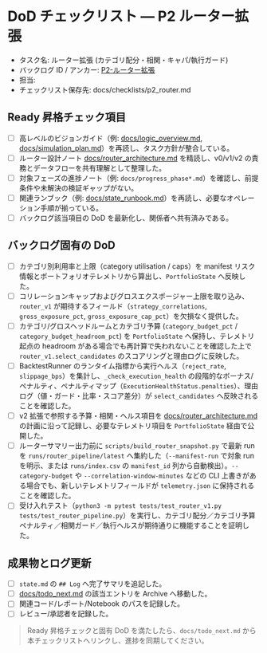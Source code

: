 # DoD チェックリスト — P2 ルーター拡張

- タスク名: ルーター拡張 (カテゴリ配分・相関・キャパ/執行ガード)
- バックログ ID / アンカー: [P2-ルーター拡張](../task_backlog.md#p2-マルチ戦略ポートフォリオ化)
- 担当: <!-- operator_name -->
- チェックリスト保存先: docs/checklists/p2_router.md

## Ready 昇格チェック項目
- [ ] 高レベルのビジョンガイド（例: [docs/logic_overview.md](../logic_overview.md), [docs/simulation_plan.md](../simulation_plan.md)）を再読し、タスク方針が整合している。
- [ ] ルーター設計ノート [docs/router_architecture.md](../router_architecture.md) を精読し、v0/v1/v2 の責務とデータフローを共有理解として整理した。
- [ ] 対象フェーズの進捗ノート（例: `docs/progress_phase*.md`）を確認し、前提条件や未解決の検証ギャップがない。
- [ ] 関連ランブック（例: [docs/state_runbook.md](../state_runbook.md)）を再読し、必要なオペレーション手順が揃っている。
- [ ] バックログ該当項目の DoD を最新化し、関係者へ共有済みである。

## バックログ固有の DoD
- [ ] カテゴリ別利用率と上限（category utilisation / caps）を manifest リスク情報とポートフォリオテレメトリから算出し、`PortfolioState` へ反映した。
- [ ] コリレーションキャップおよびグロスエクスポージャー上限を取り込み、`router_v1` が期待するフィールド（`strategy_correlations`, `gross_exposure_pct`, `gross_exposure_cap_pct`）を欠損なく提供した。
- [ ] カテゴリ/グロスヘッドルームとカテゴリ予算 (`category_budget_pct` / `category_budget_headroom_pct`) を `PortfolioState` へ保持し、テレメトリ起点の headroom がある場合でも再計算で失われないことを確認した上で `router_v1.select_candidates` のスコアリングと理由ログに反映した。
- [ ] BacktestRunner のランタイム指標から実行ヘルス（`reject_rate`, `slippage_bps`）を集計し、`_check_execution_health` の段階的なボーナス/ペナルティ、ペナルティマップ（`ExecutionHealthStatus.penalties`）、理由ログ（値・ガード・比率・スコア差分）が `select_candidates` へ反映されることを確認した。
- [ ] v2 拡張で参照する予算・相関・ヘルス項目を [docs/router_architecture.md](../router_architecture.md) の計画に沿って記録し、必要なテレメトリ項目を `PortfolioState` 経由で公開した。
- [ ] ルーターサマリー出力前に `scripts/build_router_snapshot.py` で最新 run を `runs/router_pipeline/latest` へ集約した（`--manifest-run` で対象 run を明示、または `runs/index.csv` の `manifest_id` 列から自動検出）。`--category-budget` や `--correlation-window-minutes` などの CLI 上書きがある場合でも、新しいテレメトリフィールドが `telemetry.json` に保持されることを確認した。
- [ ] 受け入れテスト（`python3 -m pytest tests/test_router_v1.py tests/test_router_pipeline.py`）を実行し、カテゴリ配分／カテゴリ予算ペナルティ／相関ガード／執行ヘルスが期待通りに機能することを証明した。

## 成果物とログ更新
- [ ] `state.md` の `## Log` へ完了サマリを追記した。
- [ ] [docs/todo_next.md](../todo_next.md) の該当エントリを Archive へ移動した。
- [ ] 関連コード/レポート/Notebook のパスを記録した。
- [ ] レビュー/承認者を記録した。

> Ready 昇格チェックと固有 DoD を満たしたら、`docs/todo_next.md` から本チェックリストへリンクし、進捗を同期してください。
